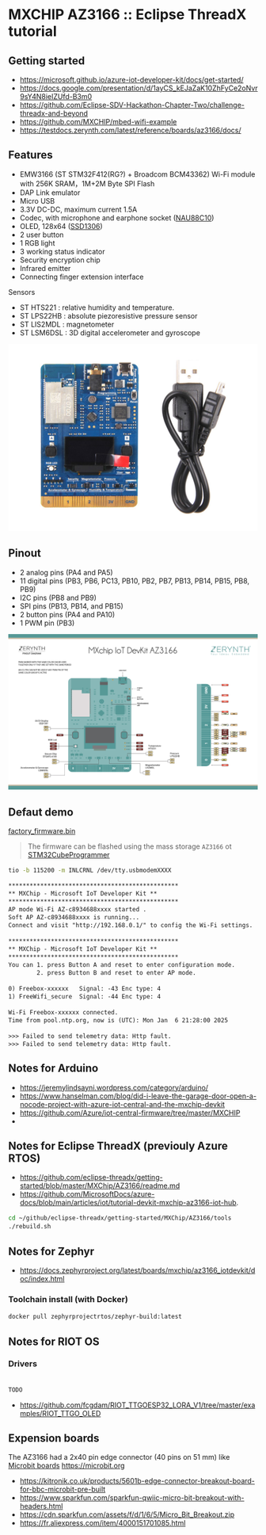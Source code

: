 # MXCHIP AZ3166 :: Eclipse ThreadX tutorial

## Getting started

* https://microsoft.github.io/azure-iot-developer-kit/docs/get-started/
* https://docs.google.com/presentation/d/1ayCS_kEJaZaK10ZhFyCe2oNvr9sY4N8ieIZUfd-B3m0
* https://github.com/Eclipse-SDV-Hackathon-Chapter-Two/challenge-threadx-and-beyond
* https://github.com/MXCHIP/mbed-wifi-example
* https://testdocs.zerynth.com/latest/reference/boards/az3166/docs/

## Features

* EMW3166 (ST STM32F412(RG?) + Broadcom BCM43362) Wi-Fi module with 256K SRAM，1M+2M Byte SPI Flash
* DAP Link emulator
* Micro USB
* 3.3V DC-DC, maximum current 1.5A
* Codec, with microphone and earphone socket ([NAU88C10](https://www.nuvoton.com/export/resource-files/en-us--DS_NAU88C10_DataSheet_EN_Rev2.1.pdf))
* OLED, 128x64 ([SSD1306](https://cdn-shop.adafruit.com/datasheets/SSD1306.pdf))
* 2 user button
* 1 RGB light
* 3 working status indicator
* Security encryption chip
* Infrared emitter
* Connecting finger extension interface

Sensors
* ST HTS221 : relative humidity and temperature.
* ST LPS22HB : absolute piezoresistive pressure sensor
* ST LIS2MDL : magnetometer
* ST LSM6DSL : 3D digital accelerometer and gyroscope

![mxchip-az3166](media/mxchip-az3166-01.jpg)

## Pinout 

* 2 analog pins (PA4 and PA5)
* 11 digital pins (PB3, PB6, PC13, PB10, PB2, PB7, PB13, PB14, PB15, PB8, PB9)
* I2C pins (PB8 and PB9)
* SPI pins (PB13, PB14, and PB15)
* 2 button pins (PA4 and PA10)
* 1 PWM pin (PB3)

![pinout](media/az3166_pin_io.jpg)

## Defaut demo

[factory_firmware.bin](factory_firmware.bin)

> The firmware can be flashed using the mass storage `AZ3166` ot [STM32CubeProgrammer](https://www.st.com/en/development-tools/stm32cubeprog.html)

```bash
tio -b 115200 -m INLCRNL /dev/tty.usbmodemXXXX
```

```
************************************************
** MXChip - Microsoft IoT Developer Kit **
************************************************
AP mode Wi-Fi AZ-c8934688xxxx started .
Soft AP AZ-c8934688xxxx is running...
Connect and visit "http://192.168.0.1/" to config the Wi-Fi settings.

************************************************
** MXChip - Microsoft IoT Developer Kit **
************************************************
You can 1. press Button A and reset to enter configuration mode.
        2. press Button B and reset to enter AP mode.

0) Freebox-xxxxxx	Signal: -43	Enc type: 4
1) FreeWifi_secure	Signal: -44	Enc type: 4

Wi-Fi Freebox-xxxxxx connected.
Time from pool.ntp.org, now is (UTC): Mon Jan  6 21:28:00 2025

>>> Failed to send telemetry data: Http fault.
>>> Failed to send telemetry data: Http fault.
```

## Notes for Arduino

* https://jeremylindsayni.wordpress.com/category/arduino/
* https://www.hanselman.com/blog/did-i-leave-the-garage-door-open-a-nocode-project-with-azure-iot-central-and-the-mxchip-devkit
* https://github.com/Azure/iot-central-firmware/tree/master/MXCHIP
* 


## Notes for Eclipse ThreadX (previouly Azure RTOS)

* https://github.com/eclipse-threadx/getting-started/blob/master/MXChip/AZ3166/readme.md
* https://github.com/MicrosoftDocs/azure-docs/blob/main/articles/iot/tutorial-devkit-mxchip-az3166-iot-hub.

```bash
cd ~/github/eclipse-threadx/getting-started/MXChip/AZ3166/tools
./rebuild.sh
```

## Notes for Zephyr

* https://docs.zephyrproject.org/latest/boards/mxchip/az3166_iotdevkit/doc/index.html

### Toolchain install (with Docker)

```bash
docker pull zephyrprojectrtos/zephyr-build:latest
```
 
## Notes for RIOT OS

### Drivers

```makefile

TODO

```


* https://github.com/fcgdam/RIOT_TTGOESP32_LORA_V1/tree/master/examples/RIOT_TTGO_OLED


## Expension boards

The AZ3166 had a 2x40 pin edge connector (40 pins on 51 mm) like [Microbit boards](https://github.com/microbit-foundation/microbit-v2-hardware/blob/main/V2.21/MicroBit_V2.2.1_nRF52820%20schematic.PDF) https://microbit.org

* https://kitronik.co.uk/products/5601b-edge-connector-breakout-board-for-bbc-microbit-pre-built
* https://www.sparkfun.com/sparkfun-qwiic-micro-bit-breakout-with-headers.html
* https://cdn.sparkfun.com/assets/f/d/1/6/5/Micro_Bit_Breakout.zip
* https://fr.aliexpress.com/item/4000151701085.html
